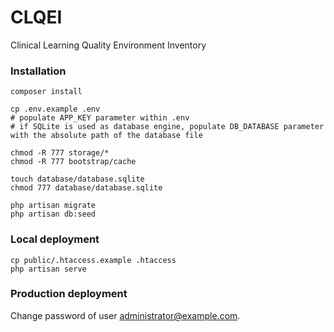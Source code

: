 # CLQEI

Clinical Learning Quality Environment Inventory

### Installation
    composer install
    
    cp .env.example .env
    # populate APP_KEY parameter within .env
    # if SQLite is used as database engine, populate DB_DATABASE parameter with the absolute path of the database file
    
    chmod -R 777 storage/*
    chmod -R 777 bootstrap/cache
    
    touch database/database.sqlite
    chmod 777 database/database.sqlite
    
    php artisan migrate
    php artisan db:seed
    

### Local deployment
    cp public/.htaccess.example .htaccess
    php artisan serve

### Production deployment
Change password of user administrator@example.com.
